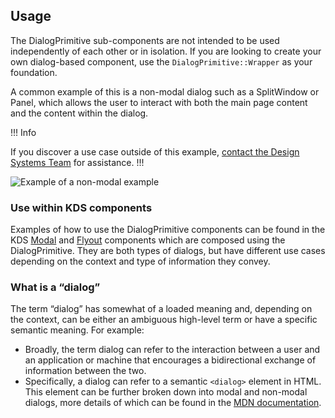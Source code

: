 ## Usage

The DialogPrimitive sub-components are not intended to be used independently of each other or in isolation. If you are looking to create your own dialog-based component, use the `DialogPrimitive::Wrapper` as your foundation.

A common example of this is a non-modal dialog such as a SplitWindow or Panel, which allows the user to interact with both the main page content and the content within the dialog.

!!! Info

If you discover a use case outside of this example, [contact the Design Systems Team](/about/support) for assistance.
!!!

![Example of a non-modal example](/assets/components/dialog-primitives/dialog-primitive-non-modal-example.png)

### Use within KDS components

Examples of how to use the DialogPrimitive components can be found in the KDS [Modal](/components/modal) and [Flyout](/components/flyout) components which are composed using the DialogPrimitive. They are both types of dialogs, but have different use cases depending on the context and type of information they convey.

### What is a “dialog”

The term “dialog” has somewhat of a loaded meaning and, depending on the context, can be either an ambiguous high-level term or have a specific semantic meaning. For example:

- Broadly, the term dialog can refer to the interaction between a user and an application or machine that encourages a bidirectional exchange of information between the two.
- Specifically, a dialog can refer to a semantic `<dialog>` element in HTML. This element can be further broken down into modal and non-modal dialogs, more details of which can be found in the [MDN documentation](https://developer.mozilla.org/en-US/docs/Web/HTML/Element/dialog).